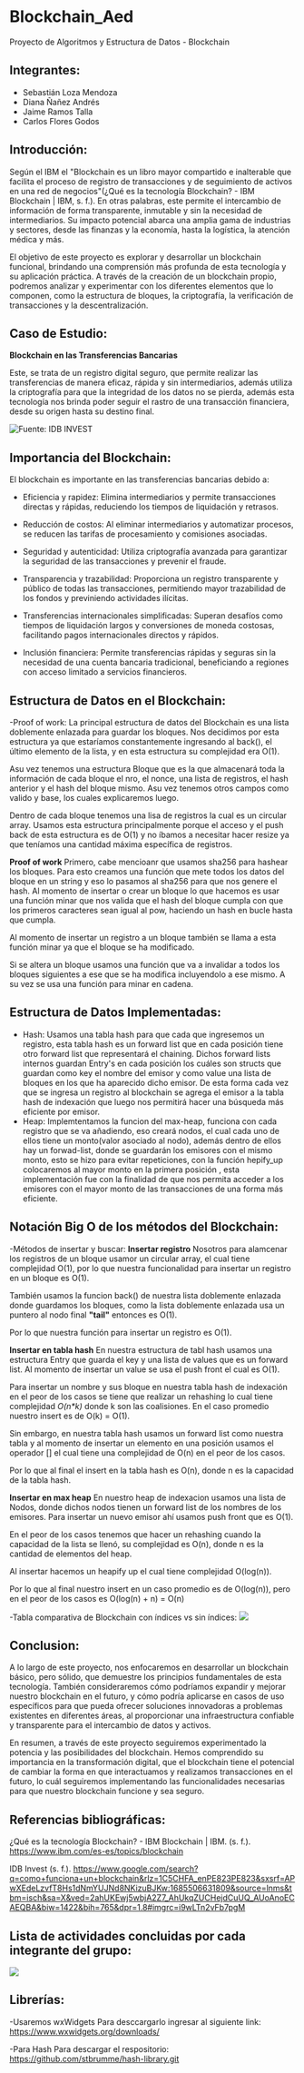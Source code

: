 # Blockchain_Aed
Proyecto de Algoritmos y Estructura de Datos  - Blockchain
## Integrantes:
- Sebastián Loza Mendoza
- Diana Ñañez Andrés
- Jaime Ramos Talla
- Carlos Flores Godos

## Introducción:
Según el IBM el "Blockchain es un libro mayor compartido e inalterable que facilita el proceso de registro de transacciones y de seguimiento de activos en una red de negocios"(¿Qué es la tecnología Blockchain? - IBM Blockchain | IBM, s. f.). 
En otras palabras, este permite el intercambio de información de forma transparente, inmutable y sin la necesidad de intermediarios. Su impacto potencial abarca una amplia gama de industrias y sectores, desde las finanzas y la economía, hasta la logística, la atención médica y más.

El objetivo de este proyecto es explorar y desarrollar un blockchain funcional, brindando una comprensión más profunda de esta tecnología y su aplicación práctica. A través de la creación de un blockchain propio, podremos analizar y experimentar con los diferentes elementos que lo componen, como la estructura de bloques, la criptografía, la verificación de transacciones y la descentralización.

## Caso de Estudio:
**Blockchain en las Transferencias Bancarias**

Este, se trata de un registro digital seguro, que permite realizar las transferencias de manera eficaz, rápida y sin intermediarios, además utiliza la criptografía para que la integridad de los datos no se pierda, además esta tecnología nos brinda poder seguir el rastro de una transacción financiera, desde su origen hasta su destino final.

![Fuente: IDB INVEST](imagenes/tf.png)

## Importancia del Blockchain:

El blockchain es importante en las transferencias bancarias debido a:

- Eficiencia y rapidez: Elimina intermediarios y permite transacciones directas y rápidas, reduciendo los tiempos de liquidación y retrasos.

- Reducción de costos: Al eliminar intermediarios y automatizar procesos, se reducen las tarifas de procesamiento y comisiones asociadas.

- Seguridad y autenticidad: Utiliza criptografía avanzada para garantizar la seguridad de las transacciones y prevenir el fraude.

- Transparencia y trazabilidad: Proporciona un registro transparente y público de todas las transacciones, permitiendo mayor trazabilidad de los fondos y previniendo actividades ilícitas.

- Transferencias internacionales simplificadas: Superan desafíos como tiempos de liquidación largos y conversiones de moneda costosas, facilitando pagos internacionales directos y rápidos.

- Inclusión financiera: Permite transferencias rápidas y seguras sin la necesidad de una cuenta bancaria tradicional, beneficiando a regiones con acceso limitado a servicios financieros.


## Estructura de Datos en el Blockchain:
-Proof of work:
La principal estructura de datos del Blockchain es una lista doblemente enlazada para guardar los bloques. Nos decidimos por esta estructura ya que estaríamos constantemente ingresando al back(), el último elemento de la lista, y en esta estructura su complejidad era O(1).

Asu vez tenemos una estructura Bloque que es la que almacenará toda la información de cada bloque el nro, el nonce, una lista de registros, el hash anterior y el hash del bloque mismo. Asu vez tenemos otros campos como valido y base, los cuales explicaremos luego.

Dentro de cada bloque tenemos una lisa de registros la cual es un circular array. Usamos esta estructura principalmente porque el acceso y el push back de esta estructura es de O(1) y no íbamos a necesitar hacer resize ya que teníamos una cantidad máxima específica de registros.

**Proof of work**
Primero, cabe mencioanr que usamos sha256 para hashear los bloques. Para esto creamos una función que mete todos los datos del bloque en un string y eso lo pasamos al sha256 para que nos genere el hash. 
Al momento de insertar o crear un bloque lo que hacemos es usar una función minar que nos valida que el hash del bloque cumpla con que los primeros caracteres sean igual al pow, haciendo un hash en bucle hasta que cumpla.

Al momento de insertar un registro a un bloque también se llama a esta función minar ya que el bloque se ha modificado.

Si se altera un bloque usamos una función que va a invalidar a todos los bloques siguientes a ese que se ha modifica incluyendolo a ese mismo. A su vez se usa una función para minar en cadena.



## Estructura de Datos Implementadas:
- Hash: Usamos una tabla hash para que cada que ingresemos un registro, esta tabla hash es un forward list que en cada posición tiene otro forward list que representará el chaining. Dichos forward lists internos guardan Entry's en cada posición los cuáles son structs que guardan como key el nombre del emisor y como value una lista de bloques en los que ha aparecido dicho emisor. De esta forma cada vez que se ingresa un registro al blockchain se agrega el emisor a la tabla hash de indexación que luego nos permitirá hacer una búsqueda más eficiente por emisor. 
- Heap: Implemtentamos la funcion del max-heap, funciona con cada registro que se va añadiendo, eso creará nodos, el cual cada uno de ellos tiene un monto(valor asociado al nodo), además dentro de ellos hay un forwad-list, donde se guardarán los emisores con el mismo monto, esto se hizo para evitar repeticiones, con la función hepify_up colocaremos al mayor monto en la primera posición , esta implementación fue con la finalidad de que nos permita acceder a los emisores con el mayor monto de las transacciones de una forma más eficiente. 


## Notación Big O de los métodos del Blockchain:
-Métodos de insertar y buscar:
**Insertar registro**
Nosotros para alamcenar los registros de un bloque usamor un circular array, el cual tiene complejidad O(1), por lo que nuestra funcionalidad para insertar un registro en un bloque es O(1).

También usamos la funcion back() de nuestra lista doblemente enlazada donde guardamos los bloques, como la lista doblemente enlazada usa un puntero al nodo final **"tail"** entonces es O(1).

Por lo que nuestra función para insertar un registro es O(1).

**Insertar en tabla hash**
En nuestra estructura de tabl hash usamos una estructura Entry que guarda el key y una lista de values que es un forward list. Al momento de insertar un value se usa el push front el cual es O(1).

Para insertar un nombre y sus bloque en nuestra tabla hash de indexación en el peor de los casos se tiene que realizar un rehashing lo cual tiene complejidad *O(n\*k)* donde k son las coalisiones. En el caso promedio nuestro insert es de O(k) = O(1). 

Sin embargo, en nuestra tabla hash usamos un forward list como nuestra tabla y al momento de insertar un elemento en una posición usamos el operador [] el cual tiene una complejidad de O(n) en el peor de los casos. 

Por lo que al final el insert en la tabla hash es O(n), donde n es la capacidad de la tabla hash.

**Insertar en max heap**
En nuestro heap de indexacion usamos una lista de Nodos, donde dichos nodos tienen un forward list de los nombres de los emisores. Para insertar un nuevo emisor ahí usamos push front que es O(1).

En el peor de los casos tenemos que hacer un rehashing cuando la capacidad de la lista se llenó, su complejidad es O(n), donde n es la cantidad de elementos del heap.

Al insertar hacemos un heapify up el cual tiene complejidad O(log(n)).

Por lo que al final nuestro insert en un caso promedio es de O(log(n)), pero en el peor de los casos es O(log(n) + n) = O(n)
   
  
-Tabla comparativa de Blockchain con índices vs sin índices:
![](imagenes/tabla.png)


## Conclusion:

A lo largo de este proyecto, nos enfocaremos en desarrollar un blockchain básico, pero sólido, que demuestre los principios fundamentales de esta tecnología. También consideraremos cómo podríamos expandir y mejorar nuestro blockchain en el futuro, y cómo podría aplicarse en casos de uso específicos para que pueda ofrecer soluciones innovadoras a problemas existentes en diferentes áreas, al proporcionar una infraestructura confiable y transparente para el intercambio de datos y activos.

En resumen, a través de este proyecto seguiremos experimentado la potencia y las posibilidades del blockchain. Hemos comprendido su importancia en la transformación digital, que el blockchain tiene el potencial de cambiar la forma en que interactuamos y realizamos transacciones en el futuro, lo cuál seguiremos implementando las funcionalidades necesarias para que nuestro blockchain funcione y sea seguro.

## Referencias bibliográficas:
¿Qué es la tecnología Blockchain? - IBM Blockchain | IBM. (s. f.). https://www.ibm.com/es-es/topics/blockchain

IDB Invest (s. f.). https://www.google.com/search?q=como+funciona+un+blockchain&rlz=1C5CHFA_enPE823PE823&sxsrf=APwXEdeLzvfT8Hs1dNmYUJNd8NKizuBJKw:1685506631809&source=lnms&tbm=isch&sa=X&ved=2ahUKEwj5wbjA2Z7_AhUkqZUCHejdCuUQ_AUoAnoECAEQBA&biw=1422&bih=765&dpr=1.8#imgrc=i9wLTn2vFb7pgM




## Lista de actividades concluidas por cada integrante del grupo:
![](imagenes/Selección_004.png)


## Librerías:

-Usaremos wxWidgets
Para desccargarlo ingresar al siguiente link:
https://www.wxwidgets.org/downloads/

-Para Hash
Para descargar el respositorio:
https://github.com/stbrumme/hash-library.git


